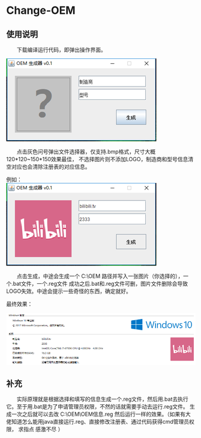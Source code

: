 # Change-OEM

## 使用说明

　　下载编译运行代码，即弹出操作界面。
  
![界面](readmeFile/01.png)

　　点击灰色问号弹出文件选择器，仅支持.bmp格式，尺寸大概120\*120~150\*150效果最佳，
不选择图片则不添加LOGO，制造商和型号信息清空对应也会清除注册表的对应信息。
  
例如：  
![界面](readmeFile/02.png)

　　点击生成，中途会生成一个 C:\OEM 路径并写入一张图片（你选择的），一个.bat文件，一个.reg文件
成功之后.bat和.reg文件可删，图片文件删除会导致LOGO失效。中途会提示一些奇怪的东西，确定就好。


最终效果：

![效果](readmeFile/03.png)


## 补充

　　实际原理就是根据选择和填写的信息生成一个.reg文件，然后用.bat去执行它。至于用.bat是为了申请管理员权限，不然的话就需要手动去运行.reg文件。
  生成一次之后就可以去改 C:\OEM\OEM信息.reg 然后运行一样的效果。（如果有大佬知道怎么能用java直接运行.reg、直接修改注册表、通过代码获得cmd管理员权限，
  求指点  感激不尽 ）

